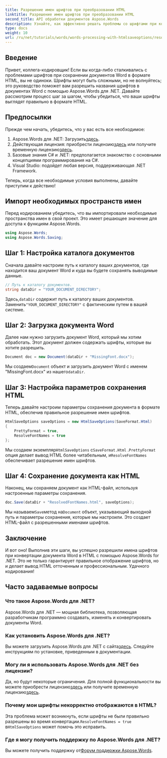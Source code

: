 ```yaml
---
title: Разрешение имен шрифтов при преобразовании HTML
linktitle: Разрешение имен шрифтов при преобразовании HTML
second_title: API обработки документов Aspose.Words
description: Узнайте, как эффективно решать проблемы со шрифтами при конвертации документов Word в HTML с помощью Aspose.Words для .NET. Это пошаговое руководство содержит четкие инструкции по настройке параметров сохранения, чтобы гарантировать, что ваши шрифты будут отображаться правильно в экспортированном формате HTML.
type: docs
weight: 10
url: /ru/net/tutorials/words/words-processing-with-htmlsaveoptions/resolve-font-names-in-html-conversion/
---
```

## Введение

Привет, коллега-кодировщик! Если вы когда-либо сталкивались с проблемами шрифтов при сохранении документов Word в формате HTML, вы не одиноки. Шрифты могут быть сложными, но не волнуйтесь; это руководство поможет вам разрешить названия шрифтов в документах Word с помощью Aspose.Words для .NET. Давайте рассмотрим процесс шаг за шагом, чтобы убедиться, что ваши шрифты выглядят правильно в формате HTML.

## Предпосылки

Прежде чем начать, убедитесь, что у вас есть все необходимое:

1. Aspose.Words для .NET: Загрузить[здесь](https://releases.aspose.com/words/net/).
2.  Действующая лицензия: приобрести лицензию[здесь](https://purchase.aspose.com/buy) или получите временную лицензию[здесь](https://purchase.aspose.com/temporary-license/).
3. Базовые знания C# и .NET: предполагается знакомство с основными концепциями программирования на C#.
4. Visual Studio: подойдет любая версия, поддерживающая .NET Framework.

Теперь, когда все необходимые условия выполнены, давайте приступим к действию!

## Импорт необходимых пространств имен

Перед кодированием убедитесь, что вы импортировали необходимые пространства имен в свой проект. Это имеет решающее значение для доступа к функциям Aspose.Words.

```csharp
using Aspose.Words;
using Aspose.Words.Saving;
```

## Шаг 1: Настройка каталога документов

Сначала давайте настроим путь к каталогу ваших документов, где находится ваш документ Word и куда вы будете сохранять выводимые данные.

```csharp
// Путь к каталогу документов.
string dataDir = "YOUR_DOCUMENT_DIRECTORY";
```

 Здесь,`dataDir` содержит путь к каталогу ваших документов. Заменить`"YOUR_DOCUMENT_DIRECTORY"` с фактическим путем в вашей системе.

## Шаг 2: Загрузка документа Word

Далее нам нужно загрузить документ Word, который мы хотим обработать. Этот документ должен содержать шрифты, которые вы хотите разрешить.

```csharp
Document doc = new Document(dataDir + "MissingFont.docx");
```

 Мы создаем`Document` объект и загрузить документ Word с именем "MissingFont.docx" из нашего`dataDir`.

## Шаг 3: Настройка параметров сохранения HTML

Теперь давайте настроим параметры сохранения документа в формате HTML, обеспечив правильное разрешение имен шрифтов.

```csharp
HtmlSaveOptions saveOptions = new HtmlSaveOptions(SaveFormat.Html)
{
    PrettyFormat = true,
    ResolveFontNames = true
};
```

 Мы создаем экземпляр`HtmlSaveOptions` с`SaveFormat.Html` .`PrettyFormat` опция делает вывод HTML более читабельным, и`ResolveFontNames` обеспечивает разрешение имен шрифтов.

## Шаг 4: Сохранение документа как HTML

Наконец, мы сохраняем документ как HTML-файл, используя настроенные параметры сохранения.

```csharp
doc.Save(dataDir + "ResolvedFontNames.html", saveOptions);
```

 Мы называем`Save`метод на`Document` объект, указывающий выходной путь и параметры сохранения, которые мы настроили. Это создает HTML-файл с разрешенными именами шрифтов.

## Заключение

И вот оно! Выполнив эти шаги, вы успешно разрешили имена шрифтов при конвертации документа Word в HTML с помощью Aspose.Words for .NET. Это не только гарантирует правильное отображение шрифтов, но и делает вывод HTML отточенным и профессиональным. Удачного кодирования!

## Часто задаваемые вопросы

### Что такое Aspose.Words для .NET?
Aspose.Words для .NET — мощная библиотека, позволяющая разработчикам программно создавать, изменять и конвертировать документы Word.

### Как установить Aspose.Words для .NET?
 Вы можете загрузить Aspose.Words для .NET с сайта[здесь](https://releases.aspose.com/words/net/). Следуйте инструкциям по установке, приведенным в документации.

### Могу ли я использовать Aspose.Words для .NET без лицензии?
 Да, но будут некоторые ограничения. Для полной функциональности вы можете приобрести лицензию[здесь](https://purchase.aspose.com/buy) или получите временную лицензию[здесь](https://purchase.aspose.com/temporary-license/).

### Почему мои шрифты некорректно отображаются в HTML?
Эта проблема может возникнуть, если шрифты не были правильно разрешены во время конвертации.`ResolveFontNames = true` в`HtmlSaveOptions` может помочь это исправить.

### Где я могу получить поддержку по Aspose.Words для .NET?
 Вы можете получить поддержку от[Форум поддержки Aspose.Words](https://forum.aspose.com/c/words/8).